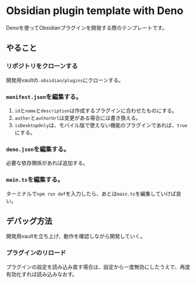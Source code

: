 # Obsidian plugin template with Deno

Denoを使ってObsidianプラグインを開発する際のテンプレートです。

## やること

### リポジトリをクローンする

開発用vaultの`.obsidian/plugins`にクローンする。

### `manifest.json`を編集する。

1. `id`と`name`と`description`は作成するプラグインに合わせたものにする。
2. `author`と`authorUrl`は変更がある場合には書き換える。
3. `isDesktopOnly`は、モバイル版で使えない機能のプラグインであれば、`true`にする。

### `deno.json`を編集する。

必要な依存関係があれば追加する。

### `main.ts`を編集する。

ターミナルで`npm run def`を入力したら、あとは`main.ts`を編集していけば良い。

## デバッグ方法

開発用vaultを立ち上げ、動作を確認しながら開発していく。

### プラグインのリロード

プラグインの設定を読み込み直す場合は、設定から一度無効にしたうえで、再度有効化すれば読み込みなおす。
